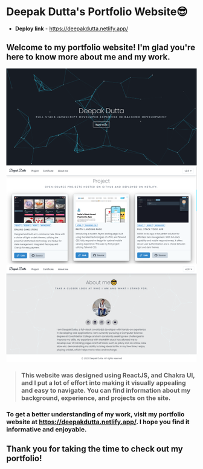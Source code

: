 # Deepak Dutta's Portfolio Website😎

- **Deploy link** - https://deepakdutta.netlify.app/

## Welcome to my portfolio website! I'm glad you're here to know more about me and my work.

![overview](https://github.com/deepakduttaOfficial/asstes/blob/master/portfolioV2/previewImages/preview_image1.png?raw=true)
![overview](https://github.com/deepakduttaOfficial/asstes/blob/master/portfolioV2/previewImages/preview_image2.png?raw=true)
![overview](https://github.com/deepakduttaOfficial/asstes/blob/master/portfolioV2/previewImages/preview_image3.png?raw=true)

> ### This website was designed using ReactJS, and Chakra UI, and I put a lot of effort into making it visually appealing and easy to navigate. You can find information about my background, experience, and projects on the site.

### To get a better understanding of my work, visit my portfolio website at https://deepakdutta.netlify.app/. I hope you find it informative and enjoyable.

## **Thank you for taking the time to check out my portfolio!**
